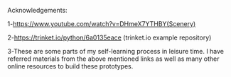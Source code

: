 Acknowledgements:

1-https://www.youtube.com/watch?v=DHmeX7YTHBY(Scenery)

2-https://trinket.io/python/6a0135eace (trinket.io example repository)

3-These are some parts of my self-learning process in leisure time. I have referred materials from the above mentioned links as well as many other online resources to build these prototypes.
